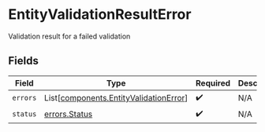 # EntityValidationResultError

Validation result for a failed validation


## Fields

| Field                                                                                      | Type                                                                                       | Required                                                                                   | Description                                                                                |
| ------------------------------------------------------------------------------------------ | ------------------------------------------------------------------------------------------ | ------------------------------------------------------------------------------------------ | ------------------------------------------------------------------------------------------ |
| `errors`                                                                                   | List[[components.EntityValidationError](../../models/components/entityvalidationerror.md)] | :heavy_check_mark:                                                                         | N/A                                                                                        |
| `status`                                                                                   | [errors.Status](../../models/errors/status.md)                                             | :heavy_check_mark:                                                                         | N/A                                                                                        |